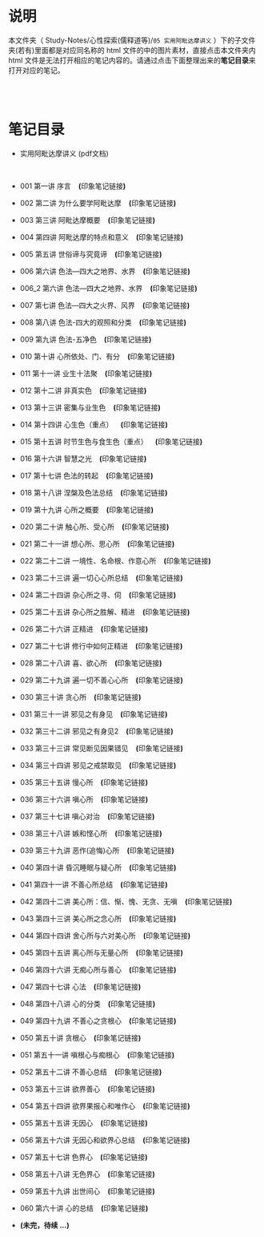 # 说明
本文件夹（ Study-Notes/心性探索(儒释道等)/`05 实用阿毗达摩讲义` ）下的子文件夹(若有)里面都是对应同名称的 html 文件的中的图片素材，直接点击本文件夹内 html 文件是无法打开相应的笔记内容的。请通过点击下面整理出来的**笔记目录**来打开对应的笔记。

<br>
<br>


# 笔记目录
* <a href="https://kdocs.cn/l/ctt1CKnLcJ0I" style="text-decoration:none">实用阿毗达摩讲义 (pdf文档)</a>
<br>

* <a href="https://abrachan.github.io/Study-Notes/心性探索(儒释道等)/05%20实用阿毗达摩讲义/001%20第一讲%20序言.html" style="text-decoration:none">001 第一讲 序言</a> &ensp; **(**<a href="https://app.yinxiang.com/shard/s22/nl/24419242/86682558-08fe-4b2a-94ed-15c72f618b79" style="text-decoration:none">印象笔记链接</a>**)**

* <a href="https://abrachan.github.io/Study-Notes/心性探索(儒释道等)/05%20实用阿毗达摩讲义/002%20第二讲%20为什么要学阿毗达摩.html" style="text-decoration:none">002 第二讲 为什么要学阿毗达摩</a> &ensp; **(**<a href="https://app.yinxiang.com/shard/s22/nl/24419242/2127bcf0-c09a-4998-a7e7-998fd3800ca5" style="text-decoration:none">印象笔记链接</a>**)**

* <a href="https://abrachan.github.io/Study-Notes/心性探索(儒释道等)/05%20实用阿毗达摩讲义/003%20第三讲%20阿毗达摩概要.html" style="text-decoration:none">003 第三讲 阿毗达摩概要</a> &ensp; **(**<a href="https://app.yinxiang.com/shard/s22/nl/24419242/a5691cfd-1ae0-4e31-98d5-ca61ec5291d7" style="text-decoration:none">印象笔记链接</a>**)**

* <a href="https://abrachan.github.io/Study-Notes/心性探索(儒释道等)/05%20实用阿毗达摩讲义/004%20第四讲%20阿毗达摩的特点和意义.html" style="text-decoration:none">004 第四讲 阿毗达摩的特点和意义</a> &ensp; **(**<a href="https://app.yinxiang.com/shard/s22/nl/24419242/799d1da9-f3a9-45f6-b9b0-62e15f59fd83" style="text-decoration:none">印象笔记链接</a>**)**

* <a href="https://abrachan.github.io/Study-Notes/心性探索(儒释道等)/05%20实用阿毗达摩讲义/005%20第五讲%20世俗谛与究竟谛.html" style="text-decoration:none">005 第五讲 世俗谛与究竟谛</a> &ensp; **(**<a href="https://app.yinxiang.com/shard/s22/nl/24419242/9061566b-fca7-4847-a1dd-c49905e97efb" style="text-decoration:none">印象笔记链接</a>**)**

* <a href="https://abrachan.github.io/Study-Notes/心性探索(儒释道等)/05%20实用阿毗达摩讲义/006%20第六讲%20色法—四大之地界、水界.html" style="text-decoration:none">006 第六讲 色法—四大之地界、水界</a> &ensp; **(**<a href="https://app.yinxiang.com/shard/s22/nl/24419242/2d1f005a-99f8-43a5-94f3-d97f865ed8b2" style="text-decoration:none">印象笔记链接</a>**)**

* <a href="https://abrachan.github.io/Study-Notes/心性探索(儒释道等)/05%20实用阿毗达摩讲义/006_2%20第六讲%20色法—四大之地界、水界.html" style="text-decoration:none">006_2 第六讲 色法—四大之地界、水界</a> &ensp; **(**<a href="https://app.yinxiang.com/shard/s22/nl/24419242/00f47fe2-73c1-4b12-ae1a-f7e73e467d4c" style="text-decoration:none">印象笔记链接</a>**)**

* <a href="https://abrachan.github.io/Study-Notes/心性探索(儒释道等)/05%20实用阿毗达摩讲义/007%20第七讲%20色法—四大之火界、风界.html" style="text-decoration:none">007 第七讲 色法—四大之火界、风界</a> &ensp; **(**<a href="https://app.yinxiang.com/shard/s22/nl/24419242/9a6e7f7b-347b-4de1-bdb9-37e55d20e381" style="text-decoration:none">印象笔记链接</a>**)**

* <a href="https://abrachan.github.io/Study-Notes/心性探索(儒释道等)/05%20实用阿毗达摩讲义/008%20第八讲%20%C2%A0色法-四大的观照和分类.html" style="text-decoration:none">008 第八讲 色法-四大的观照和分类</a> &ensp; **(**<a href="https://app.yinxiang.com/shard/s22/nl/24419242/f0f29f5d-03ff-4c17-b591-7352d74ec03f" style="text-decoration:none">印象笔记链接</a>**)**

* <a href="https://abrachan.github.io/Study-Notes/心性探索(儒释道等)/05%20实用阿毗达摩讲义/009%20第九讲%20色法-五净色.html" style="text-decoration:none">009 第九讲 色法-五净色</a> &ensp; **(**<a href="https://app.yinxiang.com/shard/s22/nl/24419242/812d2f42-c09f-4fea-a710-b98fbf0f3440" style="text-decoration:none">印象笔记链接</a>**)**

* <a href="https://abrachan.github.io/Study-Notes/心性探索(儒释道等)/05%20实用阿毗达摩讲义/010%20第十讲%20心所依处、门、有分.html" style="text-decoration:none">010 第十讲 心所依处、门、有分</a> &ensp; **(**<a href="https://app.yinxiang.com/shard/s22/nl/24419242/99eebed9-fd35-4bac-839f-3a756b3c7f28" style="text-decoration:none">印象笔记链接</a>**)**

* <a href="https://abrachan.github.io/Study-Notes/心性探索(儒释道等)/05%20实用阿毗达摩讲义/011%20第十一讲%20业生十法聚.html" style="text-decoration:none">011 第十一讲 业生十法聚</a> &ensp; **(**<a href="https://app.yinxiang.com/shard/s22/nl/24419242/5b8f59ad-cfbb-48ec-87e2-f4c80affa08c" style="text-decoration:none">印象笔记链接</a>**)**

* <a href="https://abrachan.github.io/Study-Notes/心性探索(儒释道等)/05%20实用阿毗达摩讲义/012%20第十二讲%20非真实色.html" style="text-decoration:none">012 第十二讲 非真实色</a> &ensp; **(**<a href="https://app.yinxiang.com/shard/s22/nl/24419242/e88086e3-ae43-4baa-bb7d-988153111b49" style="text-decoration:none">印象笔记链接</a>**)**

* <a href="https://abrachan.github.io/Study-Notes/心性探索(儒释道等)/05%20实用阿毗达摩讲义/013%20第十三讲%20密集与业生色.html" style="text-decoration:none">013 第十三讲 密集与业生色</a> &ensp; **(**<a href="https://app.yinxiang.com/shard/s22/nl/24419242/6486a97d-99ac-460a-af69-a516aec21b48" style="text-decoration:none">印象笔记链接</a>**)**

* <a href="https://abrachan.github.io/Study-Notes/心性探索(儒释道等)/05%20实用阿毗达摩讲义/014%20第十四讲%20心生色（重点）.html" style="text-decoration:none">014 第十四讲 心生色（重点）</a> &ensp; **(**<a href="https://app.yinxiang.com/shard/s22/nl/24419242/c7bb6139-32c9-4224-bcc2-cdd227f9e046" style="text-decoration:none">印象笔记链接</a>**)**

* <a href="https://abrachan.github.io/Study-Notes/心性探索(儒释道等)/05%20实用阿毗达摩讲义/015%20第十五讲%20时节生色与食生色（重点）.html" style="text-decoration:none">015 第十五讲 时节生色与食生色（重点）</a> &ensp; **(**<a href="https://app.yinxiang.com/shard/s22/nl/24419242/c5a54c08-5091-4c85-81b9-115dd2bb63fe" style="text-decoration:none">印象笔记链接</a>**)**

* <a href="https://abrachan.github.io/Study-Notes/心性探索(儒释道等)/05%20实用阿毗达摩讲义/016%20第十六讲%20智慧之光.html" style="text-decoration:none">016 第十六讲 智慧之光</a> &ensp; **(**<a href="https://app.yinxiang.com/shard/s22/nl/24419242/03580c02-7d5e-46dc-bb97-b38de0392e99" style="text-decoration:none">印象笔记链接</a>**)**

* <a href="https://abrachan.github.io/Study-Notes/心性探索(儒释道等)/05%20实用阿毗达摩讲义/017%20第十七讲%20色法的转起.html" style="text-decoration:none">017 第十七讲 色法的转起</a> &ensp; **(**<a href="https://app.yinxiang.com/shard/s22/nl/24419242/0c55702b-2780-48f3-b51c-8664c60fd972" style="text-decoration:none">印象笔记链接</a>**)**

* <a href="https://abrachan.github.io/Study-Notes/心性探索(儒释道等)/05%20实用阿毗达摩讲义/018%20第十八讲%20涅槃及色法总结.html" style="text-decoration:none">018 第十八讲 涅槃及色法总结</a> &ensp; **(**<a href="https://app.yinxiang.com/shard/s22/nl/24419242/39864ec3-5d0a-4824-8917-0d724b45b21e" style="text-decoration:none">印象笔记链接</a>**)**

* <a href="https://abrachan.github.io/Study-Notes/心性探索(儒释道等)/05%20实用阿毗达摩讲义/019%20第十九讲%20心所之概要.html" style="text-decoration:none">019 第十九讲 心所之概要</a> &ensp; **(**<a href="https://app.yinxiang.com/shard/s22/nl/24419242/ff8a461d-9a39-41ca-b5e8-e2c7a7cd1182" style="text-decoration:none">印象笔记链接</a>**)**

* <a href="https://abrachan.github.io/Study-Notes/心性探索(儒释道等)/05%20实用阿毗达摩讲义/020%20第二十讲%20触心所、受心所.html" style="text-decoration:none">020 第二十讲 触心所、受心所</a> &ensp; **(**<a href="https://app.yinxiang.com/shard/s22/nl/24419242/bcab94a6-3fc3-4e8e-b176-3f8e0bd2f1c9" style="text-decoration:none">印象笔记链接</a>**)**

* <a href="https://abrachan.github.io/Study-Notes/心性探索(儒释道等)/05%20实用阿毗达摩讲义/021%20第二十一讲%20想心所、思心所.html" style="text-decoration:none">021 第二十一讲 想心所、思心所</a> &ensp; **(**<a href="https://app.yinxiang.com/shard/s22/nl/24419242/1a3493df-a1ef-4107-8c1b-336d658a467e" style="text-decoration:none">印象笔记链接</a>**)**

* <a href="https://abrachan.github.io/Study-Notes/心性探索(儒释道等)/05%20实用阿毗达摩讲义/022%20第二十二讲%20一境性、名命根、作意心所.html" style="text-decoration:none">022 第二十二讲 一境性、名命根、作意心所</a> &ensp; **(**<a href="https://app.yinxiang.com/shard/s22/nl/24419242/58984ab3-4d3a-4e5e-bf67-19a2ad636815" style="text-decoration:none">印象笔记链接</a>**)**

* <a href="https://abrachan.github.io/Study-Notes/心性探索(儒释道等)/05%20实用阿毗达摩讲义/023%20第二十三讲%20遍一切心心所总结.html" style="text-decoration:none">023 第二十三讲 遍一切心心所总结</a> &ensp; **(**<a href="https://app.yinxiang.com/shard/s22/nl/24419242/9326b296-c114-4d3d-95f6-3e095ffacb9c" style="text-decoration:none">印象笔记链接</a>**)**

* <a href="https://abrachan.github.io/Study-Notes/心性探索(儒释道等)/05%20实用阿毗达摩讲义/024%20第二十四讲%20杂心所之寻、伺.html" style="text-decoration:none">024 第二十四讲 杂心所之寻、伺</a> &ensp; **(**<a href="https://app.yinxiang.com/shard/s22/nl/24419242/2b1ef575-b345-423c-af71-109cf28ad5f8" style="text-decoration:none">印象笔记链接</a>**)**

* <a href="https://abrachan.github.io/Study-Notes/心性探索(儒释道等)/05%20实用阿毗达摩讲义/025%20第二十五讲%20杂心所之胜解、精进.html" style="text-decoration:none">025 第二十五讲 杂心所之胜解、精进</a> &ensp; **(**<a href="https://app.yinxiang.com/shard/s22/nl/24419242/837f1f7b-3d3b-4366-aa88-946a0fff9e46" style="text-decoration:none">印象笔记链接</a>**)**

* <a href="https://abrachan.github.io/Study-Notes/心性探索(儒释道等)/05%20实用阿毗达摩讲义/026%20第二十六讲%20正精进.html" style="text-decoration:none">026 第二十六讲 正精进</a> &ensp; **(**<a href="https://app.yinxiang.com/shard/s22/nl/24419242/69d95719-a425-49bb-b694-2dd91e08a1e2" style="text-decoration:none">印象笔记链接</a>**)**

* <a href="https://abrachan.github.io/Study-Notes/心性探索(儒释道等)/05%20实用阿毗达摩讲义/027%20第二十七讲%20修行中如何正精进.html" style="text-decoration:none">027 第二十七讲 修行中如何正精进</a> &ensp; **(**<a href="https://app.yinxiang.com/shard/s22/nl/24419242/771589f1-e63e-4616-8eea-fc5a886611ad" style="text-decoration:none">印象笔记链接</a>**)**

* <a href="https://abrachan.github.io/Study-Notes/心性探索(儒释道等)/05%20实用阿毗达摩讲义/028%20第二十八讲%20喜、欲心所.html" style="text-decoration:none">028 第二十八讲 喜、欲心所</a> &ensp; **(**<a href="https://app.yinxiang.com/shard/s22/nl/24419242/f9c1bae4-d190-4252-a2af-96c9a0d3b75e" style="text-decoration:none">印象笔记链接</a>**)**

* <a href="https://abrachan.github.io/Study-Notes/心性探索(儒释道等)/05%20实用阿毗达摩讲义/029%20第二十九讲%20遍一切不善心心所.html" style="text-decoration:none">029 第二十九讲 遍一切不善心心所</a> &ensp; **(**<a href="https://app.yinxiang.com/shard/s22/nl/24419242/dbc0631b-583e-4b5a-8999-ee81ec00c557" style="text-decoration:none">印象笔记链接</a>**)**

* <a href="https://abrachan.github.io/Study-Notes/心性探索(儒释道等)/05%20实用阿毗达摩讲义/030%20第三十讲%20贪心所.html" style="text-decoration:none">030 第三十讲 贪心所</a> &ensp; **(**<a href="https://app.yinxiang.com/shard/s22/nl/24419242/e7c6d3f6-cb78-47c4-8078-000aa83e1383" style="text-decoration:none">印象笔记链接</a>**)**

* <a href="https://abrachan.github.io/Study-Notes/心性探索(儒释道等)/05%20实用阿毗达摩讲义/031%20第三十一讲%20邪见之有身见.html" style="text-decoration:none">031 第三十一讲 邪见之有身见</a> &ensp; **(**<a href="https://app.yinxiang.com/shard/s22/nl/24419242/dc675edf-bead-4e71-8353-fba48701f4eb" style="text-decoration:none">印象笔记链接</a>**)**

* <a href="https://abrachan.github.io/Study-Notes/心性探索(儒释道等)/05%20实用阿毗达摩讲义/032%20第三十二讲%20邪见之有身见2.html" style="text-decoration:none">032 第三十二讲 邪见之有身见2</a> &ensp; **(**<a href="https://app.yinxiang.com/shard/s22/nl/24419242/6dadb9a9-6e59-473b-98c2-2b5999c518de" style="text-decoration:none">印象笔记链接</a>**)**

* <a href="https://abrachan.github.io/Study-Notes/心性探索(儒释道等)/05%20实用阿毗达摩讲义/033%20第三十三讲%20常见断见因果错见.html" style="text-decoration:none">033 第三十三讲 常见断见因果错见</a> &ensp; **(**<a href="https://app.yinxiang.com/shard/s22/nl/24419242/bad9e060-3464-4c80-8fa5-a75a3936aa52" style="text-decoration:none">印象笔记链接</a>**)**

* <a href="https://abrachan.github.io/Study-Notes/心性探索(儒释道等)/05%20实用阿毗达摩讲义/034%20第三十四讲%20邪见之戒禁取见.html" style="text-decoration:none">034 第三十四讲 邪见之戒禁取见</a> &ensp; **(**<a href="https://app.yinxiang.com/shard/s22/nl/24419242/23721d8c-7f3b-4605-8aae-4298b71498ae" style="text-decoration:none">印象笔记链接</a>**)**

* <a href="https://abrachan.github.io/Study-Notes/心性探索(儒释道等)/05%20实用阿毗达摩讲义/035%20第三十五讲%20慢心所.html" style="text-decoration:none">035 第三十五讲 慢心所</a> &ensp; **(**<a href="https://app.yinxiang.com/shard/s22/nl/24419242/988aeaf0-5ab7-4ff9-9189-68704b8f5298" style="text-decoration:none">印象笔记链接</a>**)**

* <a href="https://abrachan.github.io/Study-Notes/心性探索(儒释道等)/05%20实用阿毗达摩讲义/036%20第三十六讲%20嗔心所.html" style="text-decoration:none">036 第三十六讲 嗔心所</a> &ensp; **(**<a href="https://app.yinxiang.com/shard/s22/nl/24419242/2eb4b513-4181-45a5-a19a-2e4a3463da9b" style="text-decoration:none">印象笔记链接</a>**)**

* <a href="https://abrachan.github.io/Study-Notes/心性探索(儒释道等)/05%20实用阿毗达摩讲义/037%20第三十七讲%20嗔心对治.html" style="text-decoration:none">037 第三十七讲 嗔心对治</a> &ensp; **(**<a href="https://app.yinxiang.com/shard/s22/nl/24419242/aadc45a4-744c-4873-b3c9-acf3e883b260" style="text-decoration:none">印象笔记链接</a>**)**

* <a href="https://abrachan.github.io/Study-Notes/心性探索(儒释道等)/05%20实用阿毗达摩讲义/038%20第三十八讲%20嫉和悭心所.html" style="text-decoration:none">038 第三十八讲 嫉和悭心所</a> &ensp; **(**<a href="https://app.yinxiang.com/shard/s22/nl/24419242/6376f5c0-91b9-41c4-843a-9b5517d0a7a4" style="text-decoration:none">印象笔记链接</a>**)**

* <a href="https://abrachan.github.io/Study-Notes/心性探索(儒释道等)/05%20实用阿毗达摩讲义/039%20第三十九讲%20恶作(追悔)心所.html" style="text-decoration:none">039 第三十九讲 恶作(追悔)心所</a> &ensp; **(**<a href="https://app.yinxiang.com/shard/s22/nl/24419242/a28bfb93-9617-4619-89f9-7c4e1803db3b" style="text-decoration:none">印象笔记链接</a>**)**

* <a href="https://abrachan.github.io/Study-Notes/心性探索(儒释道等)/05%20实用阿毗达摩讲义/040%20第四十讲%20昏沉睡眠与疑心所.html" style="text-decoration:none">040 第四十讲 昏沉睡眠与疑心所</a> &ensp; **(**<a href="https://app.yinxiang.com/shard/s22/nl/24419242/9e61545f-fd73-49bf-a517-4971bf5c3eda" style="text-decoration:none">印象笔记链接</a>**)**

* <a href="https://abrachan.github.io/Study-Notes/心性探索(儒释道等)/05%20实用阿毗达摩讲义/041%20第四十一讲%20不善心所总结.html" style="text-decoration:none">041 第四十一讲 不善心所总结</a> &ensp; **(**<a href="https://app.yinxiang.com/shard/s22/nl/24419242/860a1b4c-ad41-4dc6-bf8d-9f1187e3dd23" style="text-decoration:none">印象笔记链接</a>**)**

* <a href="https://abrachan.github.io/Study-Notes/心性探索(儒释道等)/05%20实用阿毗达摩讲义/042%20第四十二讲%20美心所：信、惭、愧、无贪、无嗔.html" style="text-decoration:none">042 第四十二讲 美心所：信、惭、愧、无贪、无嗔</a> &ensp; **(**<a href="https://app.yinxiang.com/shard/s22/nl/24419242/9761a3db-314b-4fab-bae9-eddc5b2ea1e1" style="text-decoration:none">印象笔记链接</a>**)**

* <a href="https://abrachan.github.io/Study-Notes/心性探索(儒释道等)/05%20实用阿毗达摩讲义/043%20第四十三讲%20美心所之念心所.html" style="text-decoration:none">043 第四十三讲 美心所之念心所</a> &ensp; **(**<a href="https://app.yinxiang.com/shard/s22/nl/24419242/5b877baa-596d-4088-a834-6aae1256ea4f" style="text-decoration:none">印象笔记链接</a>**)**

* <a href="https://abrachan.github.io/Study-Notes/心性探索(儒释道等)/05%20实用阿毗达摩讲义/044%20第四十四讲%20舍心所与六对美心所.html" style="text-decoration:none">044 第四十四讲 舍心所与六对美心所</a> &ensp; **(**<a href="https://app.yinxiang.com/shard/s22/nl/24419242/666048f8-d338-401c-b2df-a7dff90185fb" style="text-decoration:none">印象笔记链接</a>**)**

* <a href="https://abrachan.github.io/Study-Notes/心性探索(儒释道等)/05%20实用阿毗达摩讲义/045%20第四十五讲%20离心所与无量心所.html" style="text-decoration:none">045 第四十五讲 离心所与无量心所</a> &ensp; **(**<a href="https://app.yinxiang.com/shard/s22/nl/24419242/27db38d3-8e76-4d4d-90a3-0fd8b231d26c" style="text-decoration:none">印象笔记链接</a>**)**

* <a href="https://abrachan.github.io/Study-Notes/心性探索(儒释道等)/05%20实用阿毗达摩讲义/046%20第四十六讲%20无痴心所与善心.html" style="text-decoration:none">046 第四十六讲 无痴心所与善心</a> &ensp; **(**<a href="https://app.yinxiang.com/shard/s22/nl/24419242/4236684e-ef00-45e5-95a3-a7426e657927" style="text-decoration:none">印象笔记链接</a>**)**

* <a href="https://abrachan.github.io/Study-Notes/心性探索(儒释道等)/05%20实用阿毗达摩讲义/047%20第四十七讲%20心法.html" style="text-decoration:none">047 第四十七讲 心法</a> &ensp; **(**<a href="https://app.yinxiang.com/shard/s22/nl/24419242/5dd092f8-3eaf-400d-b654-0b3d9948e909" style="text-decoration:none">印象笔记链接</a>**)**

* <a href="https://abrachan.github.io/Study-Notes/心性探索(儒释道等)/05%20实用阿毗达摩讲义/048%20第四十八讲%20心的分类.html" style="text-decoration:none">048 第四十八讲 心的分类</a> &ensp; **(**<a href="https://app.yinxiang.com/shard/s22/nl/24419242/7f13120e-d823-4eda-8471-604c4f28eb4d" style="text-decoration:none">印象笔记链接</a>**)**

* <a href="https://abrachan.github.io/Study-Notes/心性探索(儒释道等)/05%20实用阿毗达摩讲义/049%20复习%20第四十九讲%20不善心之贪根心.html" style="text-decoration:none">049 第四十九讲 不善心之贪根心</a> &ensp; **(**<a href="https://app.yinxiang.com/shard/s22/nl/24419242/f055ef7e-ab00-4dd5-8de7-9f0cfe5aaa89" style="text-decoration:none">印象笔记链接</a>**)**

* <a href="https://abrachan.github.io/Study-Notes/心性探索(儒释道等)/05%20实用阿毗达摩讲义/050%20第五十讲%20贪根心.html" style="text-decoration:none">050 第五十讲 贪根心</a> &ensp; **(**<a href="https://app.yinxiang.com/shard/s22/nl/24419242/712dc471-e32c-479c-984d-6c4c00fd175f" style="text-decoration:none">印象笔记链接</a>**)**

* <a href="https://abrachan.github.io/Study-Notes/心性探索(儒释道等)/05%20实用阿毗达摩讲义/051%20第五十一讲%20嗔根心与痴根心.html" style="text-decoration:none">051 第五十一讲 嗔根心与痴根心</a> &ensp; **(**<a href="https://app.yinxiang.com/shard/s22/nl/24419242/f70194b4-e237-435a-87ca-85d601304242" style="text-decoration:none">印象笔记链接</a>**)**

* <a href="https://abrachan.github.io/Study-Notes/心性探索(儒释道等)/05%20实用阿毗达摩讲义/052%20第五十二讲%20不善心总结.html" style="text-decoration:none">052 第五十二讲 不善心总结</a> &ensp; **(**<a href="https://app.yinxiang.com/shard/s22/nl/24419242/f44ce50e-df80-478f-8766-80849d831b0f" style="text-decoration:none">印象笔记链接</a>**)**

* <a href="https://abrachan.github.io/Study-Notes/心性探索(儒释道等)/05%20实用阿毗达摩讲义/053%20第五十三讲%20欲界善心.html" style="text-decoration:none">053 第五十三讲 欲界善心</a> &ensp; **(**<a href="https://app.yinxiang.com/shard/s22/nl/24419242/69d89300-9ff3-410d-85e0-7e62c7119ef0" style="text-decoration:none">印象笔记链接</a>**)**

* <a href="https://abrachan.github.io/Study-Notes/心性探索(儒释道等)/05%20实用阿毗达摩讲义/054%20第五十四讲%20欲界果报心和唯作心.html" style="text-decoration:none">054 第五十四讲 欲界果报心和唯作心</a> &ensp; **(**<a href="https://app.yinxiang.com/shard/s22/nl/24419242/ecd07cda-349d-414e-86f7-61e4099162a1" style="text-decoration:none">印象笔记链接</a>**)**

* <a href="https://abrachan.github.io/Study-Notes/心性探索(儒释道等)/05%20实用阿毗达摩讲义/055%20第五十五讲%20无因心.html" style="text-decoration:none">055 第五十五讲 无因心</a> &ensp; **(**<a href="https://app.yinxiang.com/shard/s22/nl/24419242/1a7f631b-ec32-4dc1-8866-a09dc8914cc6" style="text-decoration:none">印象笔记链接</a>**)**

* <a href="https://abrachan.github.io/Study-Notes/心性探索(儒释道等)/05%20实用阿毗达摩讲义/056%20第五十六讲%20无因心和欲界心总结.html" style="text-decoration:none">056 第五十六讲 无因心和欲界心总结</a> &ensp; **(**<a href="https://app.yinxiang.com/shard/s22/nl/24419242/bddf2976-ef96-473b-850a-ced59de3dda2" style="text-decoration:none">印象笔记链接</a>**)**

* <a href="https://abrachan.github.io/Study-Notes/心性探索(儒释道等)/05%20实用阿毗达摩讲义/057%20第五十七讲%20色界心.html" style="text-decoration:none">057 第五十七讲 色界心</a> &ensp; **(**<a href="https://app.yinxiang.com/shard/s22/nl/24419242/de738c79-6e04-4cda-9e48-b8cea8ab21d6" style="text-decoration:none">印象笔记链接</a>**)**

* <a href="https://abrachan.github.io/Study-Notes/心性探索(儒释道等)/05%20实用阿毗达摩讲义/058%20第五十八讲%20无色界心.html" style="text-decoration:none">058 第五十八讲 无色界心</a> &ensp; **(**<a href="https://app.yinxiang.com/shard/s22/nl/24419242/20ae4ba8-fc31-489f-8348-4cedaa844882" style="text-decoration:none">印象笔记链接</a>**)**

* <a href="https://abrachan.github.io/Study-Notes/心性探索(儒释道等)/05%20实用阿毗达摩讲义/059%20第五十九讲%20出世间心.html" style="text-decoration:none">059 第五十九讲 出世间心</a> &ensp; **(**<a href="https://app.yinxiang.com/shard/s22/nl/24419242/d61d2538-2cea-441b-b14d-319836e38368" style="text-decoration:none">印象笔记链接</a>**)**

* <a href="https://abrachan.github.io/Study-Notes/心性探索(儒释道等)/05%20实用阿毗达摩讲义/060%20第六十讲%20心的总结.html" style="text-decoration:none">060 第六十讲 心的总结</a> &ensp; **(**<a href="https://app.yinxiang.com/shard/s22/nl/24419242/551d672c-ae45-449d-98ee-a7920988a046" style="text-decoration:none">印象笔记链接</a>**)**

* **(未完，待续 ...)**